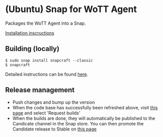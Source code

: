# (Ubuntu) Snap for WoTT Agent

Packages the WoTT Agent into a Snap.

[Installation inscructions](https://github.com/WoTTsecurity/agent/blob/master/docs/alternative_installation_methods.md#snap-runtime)

## Building (locally)

```
$ sudo snap install snapcraft --classic
$ snapcraft
```

Detailed instructions can be found [here](https://forum.snapcraft.io/t/snapcraft-overview/8940).

## Release management

 * Push changes and bump up the version
 * When the code base has successfully been refreshed above, visit [this page](https://launchpad.net/~wott/+snap/wott-agent) and select 'Request builds'
 * When the builds are done, they will automatically be published to the Candicate channel in the Snap store. You can then promote the Candidate release to Stable on [this page](https://snapcraft.io/wott-agent/releases)
